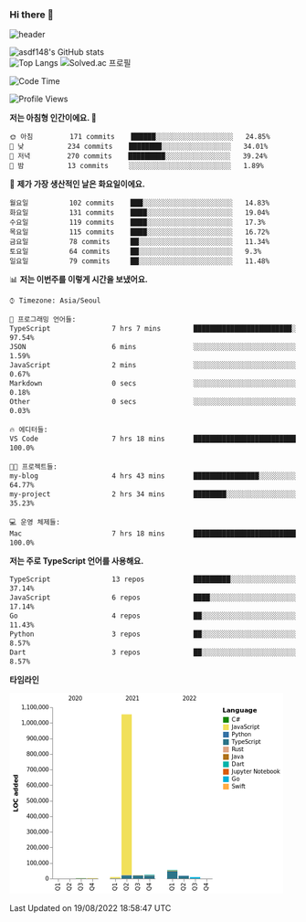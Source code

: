 ### Hi there 👋

![header](https://capsule-render.vercel.app/api?type=shark&color=gradient&height=300&section=header&text=asdf148&fontSize=90)

![asdf148's GitHub stats](https://github-readme-stats.vercel.app/api?username=asdf148&show_icons=true&theme=midnight-purple)<br>
![Top Langs](https://github-readme-stats.vercel.app/api/top-langs/?username=asdf148&layout=compact&theme=midnight-purple&langs_count=10)
![Solved.ac 프로필](http://mazassumnida.wtf/api/v2/generate_badge?boj=eldldk)

<!--
**asdf148/asdf148** is a ✨ _special_ ✨ repository because its `README.md` (this file) appears on your GitHub profile.

Here are some ideas to get you started:

- 🔭 I’m currently working on ...
- 🌱 I’m currently learning ...
- 👯 I’m looking to collaborate on ...
- 🤔 I’m looking for help with ...
- 💬 Ask me about ...
- 📫 How to reach me: ...
- 😄 Pronouns: ...
- ⚡ Fun fact: ...
-->

<!--START_SECTION:waka-->
![Code Time](http://img.shields.io/badge/Code%20Time-90%20hrs%2020%20mins-blue)

![Profile Views](http://img.shields.io/badge/Profile%20Views-0-blue)

**저는 아침형 인간이에요. 🐤** 

```text
🌞 아침         171 commits    ██████░░░░░░░░░░░░░░░░░░░   24.85% 
🌆 낮　         234 commits    ████████░░░░░░░░░░░░░░░░░   34.01% 
🌃 저녁         270 commits    █████████░░░░░░░░░░░░░░░░   39.24% 
🌙 밤　         13 commits     ░░░░░░░░░░░░░░░░░░░░░░░░░   1.89%

```
📅 **제가 가장 생산적인 날은 화요일이에요.** 

```text
월요일          102 commits    ███░░░░░░░░░░░░░░░░░░░░░░   14.83% 
화요일          131 commits    ████░░░░░░░░░░░░░░░░░░░░░   19.04% 
수요일          119 commits    ████░░░░░░░░░░░░░░░░░░░░░   17.3% 
목요일          115 commits    ████░░░░░░░░░░░░░░░░░░░░░   16.72% 
금요일          78 commits     ██░░░░░░░░░░░░░░░░░░░░░░░   11.34% 
토요일          64 commits     ██░░░░░░░░░░░░░░░░░░░░░░░   9.3% 
일요일          79 commits     ██░░░░░░░░░░░░░░░░░░░░░░░   11.48%

```


📊 **저는 이번주를 이렇게 시간을 보냈어요.** 

```text
⌚︎ Timezone: Asia/Seoul

💬 프로그래밍 언어들: 
TypeScript               7 hrs 7 mins        ████████████████████████░   97.54% 
JSON                     6 mins              ░░░░░░░░░░░░░░░░░░░░░░░░░   1.59% 
JavaScript               2 mins              ░░░░░░░░░░░░░░░░░░░░░░░░░   0.67% 
Markdown                 0 secs              ░░░░░░░░░░░░░░░░░░░░░░░░░   0.18% 
Other                    0 secs              ░░░░░░░░░░░░░░░░░░░░░░░░░   0.03%

🔥 에디터들: 
VS Code                  7 hrs 18 mins       █████████████████████████   100.0%

🐱‍💻 프로젝트들: 
my-blog                  4 hrs 43 mins       ████████████████░░░░░░░░░   64.77% 
my-project               2 hrs 34 mins       ████████░░░░░░░░░░░░░░░░░   35.23%

💻 운영 체제들: 
Mac                      7 hrs 18 mins       █████████████████████████   100.0%

```

**저는 주로 TypeScript 언어를 사용해요.** 

```text
TypeScript               13 repos            █████████░░░░░░░░░░░░░░░░   37.14% 
JavaScript               6 repos             ████░░░░░░░░░░░░░░░░░░░░░   17.14% 
Go                       4 repos             ██░░░░░░░░░░░░░░░░░░░░░░░   11.43% 
Python                   3 repos             ██░░░░░░░░░░░░░░░░░░░░░░░   8.57% 
Dart                     3 repos             ██░░░░░░░░░░░░░░░░░░░░░░░   8.57%

```


**타임라인**

![Chart not found](https://raw.githubusercontent.com/asdf148/asdf148/main/charts/bar_graph.png) 


 Last Updated on 19/08/2022 18:58:47 UTC
<!--END_SECTION:waka-->
